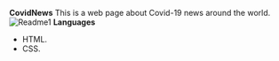**CovidNews**
This is a web page about Covid-19 news around the world. 
<img src="img/imgReadme/readme1" alt="Readme1"/>
**Languages**
- HTML.
- CSS.




